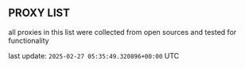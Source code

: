 ## PROXY LIST

all proxies in this list were collected from open sources and tested for functionality

last update: `2025-02-27 05:35:49.320896+00:00` UTC